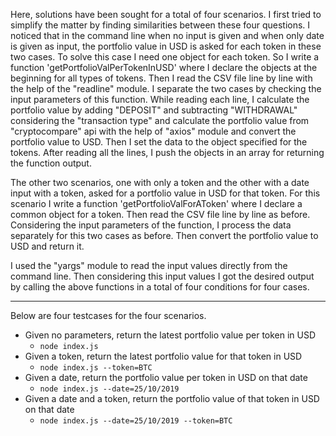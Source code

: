 Here, solutions have been sought for a total of four scenarios. I first tried to simplify the matter by finding similarities between these four questions. I noticed that in the command line when no input is given and when only date is given as input, the portfolio value in USD is asked for each token in these two cases. To solve this case I need one object for each token. So I write a function 'getPortfolioValPerTokenInUSD' where I declare the objects at the beginning for all types of tokens. Then I read the CSV file line by line with the help of the "readline" module. I separate the two cases by checking the input parameters of this function. While reading each line, I calculate the portfolio value by adding "DEPOSIT" and subtracting "WITHDRAWAL" considering the "transaction type" and calculate the portfolio value from "cryptocompare" api with the help of "axios" module and convert the portfolio value to USD. Then I set the data to the object specified for the tokens. After reading all the lines, I push the objects in an array for returning the function output.

The other two scenarios, one with only a token and the other with a date input with a token, asked for a portfolio value in USD for that token. For this scenario I write a function 'getPortfolioValForAToken' where I declare a common object for a token. Then read the CSV file line by line as before. Considering the input parameters of the function, I process the data separately for this two cases as before. Then convert the portfolio value to USD and return it.

I used the "yargs" module to read the input values directly from the command line. Then considering this input values I got the desired output by calling the above functions in a total of four conditions for four cases.

---

Below are four testcases for the four scenarios.

- Given no parameters, return the latest portfolio value per token in USD
  - `node index.js`
- Given a token, return the latest portfolio value for that token in USD
  - `node index.js --token=BTC`
- Given a date, return the portfolio value per token in USD on that date
  - `node index.js --date=25/10/2019`
- Given a date and a token, return the portfolio value of that token in USD on that date
  - `node index.js --date=25/10/2019 --token=BTC`
